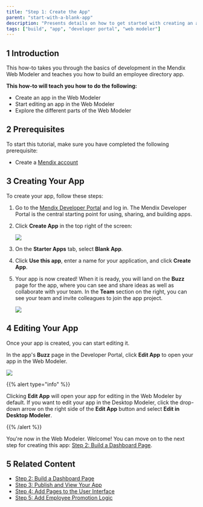 ```yaml
---
title: "Step 1: Create the App"
parent: "start-with-a-blank-app"
description: "Presents details on how to get started with creating an app in the Web Modeler."
tags: ["build", "app", "developer portal", "web modeler"]
---
```


## 1 Introduction

This how-to takes you through the basics of development in the Mendix Web Modeler and teaches you how to build an employee directory app.

**This how-to will teach you how to do the following:**

* Create an app in the Web Modeler
* Start editing an app in the Web Modeler
* Explore the different parts of the Web Modeler

## 2 Prerequisites

To start this tutorial, make sure you have completed the following prerequisite:

* Create a [Mendix account](https://www.mendix.com/try-now/?utm_source=documentation&utm_medium=community&utm_campaign=signup)

## 3 Creating Your App

To create your app, follow these steps:

1. Go to the [Mendix Developer Portal](http://home.mendix.com) and log in. The Mendix Developer Portal is the central starting point for using, sharing, and building apps.
2. Click **Create App** in the top right of the screen:

    ![](attachments/start-with-a-blank-app/create-app.png) 

3. On the **Starter Apps** tab, select **Blank App**.
4. Click **Use this app**, enter a name for your application, and click **Create App**.
5. Your app is now created! When it is ready, you will land on the **Buzz** page for the app, where you can see and share ideas as well as collaborate with your team. In the **Team** section on the right, you can see your team and invite colleagues to join the app project.

    ![](attachments/start-with-a-blank-app/app-buzz.png)

## 4 Editing Your App

Once your app is created, you can start editing it. 

In the app's **Buzz** page in the Developer Portal, click **Edit App** to open your app in the Web Modeler.<br>

![](attachments/start-with-a-blank-app/edit-app.png)

{{% alert type="info" %}}

Clicking **Edit App** will open your app for editing in the Web Modeler by default. If you want to edit your app in the Desktop Modeler, click the drop-down arrow on the right side of the **Edit App** button and select **Edit in Desktop Modeler**.

{{% /alert %}}

You're now in the Web Modeler. Welcome! You can move on to the next step for creating this app: [Step 2: Build a Dashboard Page](start-with-a-blank-app-2-build-a-dashboard-page).

## 5 Related Content

* [Step 2: Build a Dashboard Page](start-with-a-blank-app-2-build-a-dashboard-page)
* [Step 3: Publish and View Your App](start-with-a-blank-app-3-publish-and-view-your-app)
* [Step 4: Add Pages to the User Interface](start-with-a-blank-app-4-add-pages-to-the-user-interface)
* [Step 5: Add Employee Promotion Logic](start-with-a-blank-app-5-add-employee-promotion-logic)
